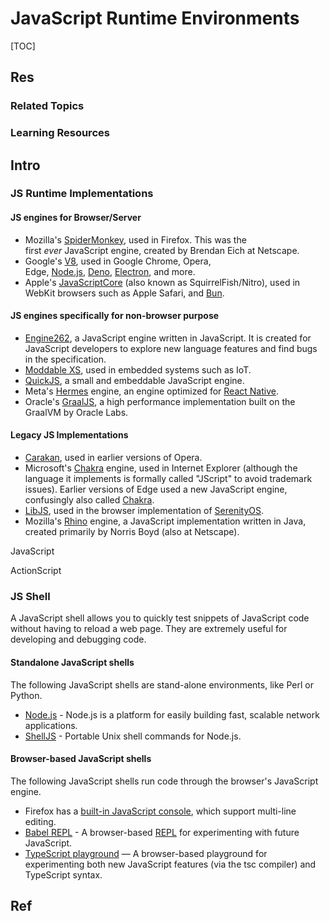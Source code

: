 # JavaScript Runtime Environments

[TOC]



## Res
### Related Topics


### Learning Resources



## Intro
### JS Runtime Implementations
#### JS engines for Browser/Server 
- Mozilla's [SpiderMonkey](https://spidermonkey.dev/), used in Firefox. This was the first _ever_ JavaScript engine, created by Brendan Eich at Netscape.
- Google's [V8](https://v8.dev/), used in Google Chrome, Opera, Edge, [Node.js](https://nodejs.org/), [Deno](https://deno.land/), [Electron](https://www.electronjs.org/), and more.
- Apple's [JavaScriptCore](https://trac.webkit.org/wiki/JavaScriptCore) (also known as SquirrelFish/Nitro), used in WebKit browsers such as Apple Safari, and [Bun](https://bun.sh/).
#### JS engines specifically for non-browser purpose
- [Engine262](https://engine262.js.org/), a JavaScript engine written in JavaScript. It is created for JavaScript developers to explore new language features and find bugs in the specification.
- [Moddable XS](https://www.moddable.com/), used in embedded systems such as IoT.
- [QuickJS](https://bellard.org/quickjs/), a small and embeddable JavaScript engine.
- Meta's [Hermes](https://hermesengine.dev/) engine, an engine optimized for [React Native](https://reactnative.dev/docs/hermes).
- Oracle's [GraalJS](https://www.graalvm.org/), a high performance implementation built on the GraalVM by Oracle Labs.
#### Legacy JS Implementations
- [Carakan](https://dev.opera.com/blog/carakan-faq/), used in earlier versions of Opera.
- Microsoft's [Chakra](https://en.wikipedia.org/wiki/Chakra_(JScript_engine)) engine, used in Internet Explorer (although the language it implements is formally called "JScript" to avoid trademark issues). Earlier versions of Edge used a new JavaScript engine, confusingly also called [Chakra](https://en.wikipedia.org/wiki/Chakra_(JavaScript_engine)).
- [LibJS](https://libjs.dev/), used in the browser implementation of [SerenityOS](https://serenityos.org/).
- Mozilla's [Rhino](https://en.wikipedia.org/wiki/Rhino_(JavaScript_engine)) engine, a JavaScript implementation written in Java, created primarily by Norris Boyd (also at Netscape).

JavaScript

ActionScript


### JS Shell
A JavaScript shell allows you to quickly test snippets of JavaScript code without having to reload a web page. They are extremely useful for developing and debugging code.
#### Standalone JavaScript shells
The following JavaScript shells are stand-alone environments, like Perl or Python.
- [Node.js](https://nodejs.org/) - Node.js is a platform for easily building fast, scalable network applications.
- [ShellJS](https://github.com/shelljs/shelljs) - Portable Unix shell commands for Node.js.
#### Browser-based JavaScript shells
The following JavaScript shells run code through the browser's JavaScript engine.
- Firefox has a [built-in JavaScript console](https://firefox-source-docs.mozilla.org/devtools-user/web_console/the_command_line_interpreter/index.html), which support multi-line editing.
- [Babel REPL](https://babeljs.io/repl) - A browser-based [REPL](https://en.wikipedia.org/wiki/REPL) for experimenting with future JavaScript.
- [TypeScript playground](https://www.typescriptlang.org/play) — A browser-based playground for experimenting both new JavaScript features (via the tsc compiler) and TypeScript syntax.



## Ref


